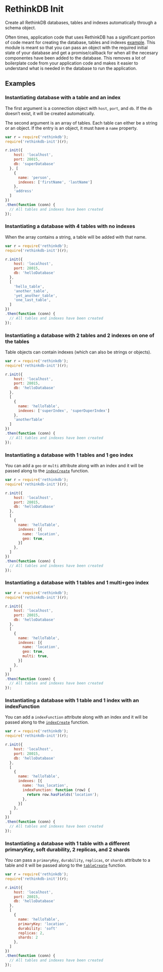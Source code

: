 # RethinkDB Init

Create all RethinkDB databases, tables and indexes automatically through a schema object.

Often times, application code that uses RethinkDB has a significant portion of code meant for creating the database, tables and indexes [example](https://github.com/thejsj/image-pin/blob/master/server/db/index.js). This module is meant so that you can pass an object with the required initial state of your database and get a promise/callback for when all the necesary componentes have been added to the database. This removes a lot of boilerplate code from your application code and makes it easier to understand what is needed in the database to run the application.

## Examples

### Instantiating database with a table and an index

The first argument is a connection object with `host`, `port`, and `db`. If the `db` doesn’t exist, it will be created automatically.

The second argument is an array of tables. Each table can either be a string or an object. If the entry is an object, it must have a `name` property.

```javascript
var r = require('rethinkdb');
require('rethinkdb-init')(r);

r.init({
    host: 'localhost',
    port: 28015,
    db: 'superDatabase'
  }, [
    {
      name: 'person',
      indexes: ['firstName', 'lastName']
    },
    'address'
  ]
})
.then(function (conn) {
  // All tables and indexes have been created
});
```

### Instantiating a database with 4 tables with no indexes

When the array contains a string, a table will be added with that name.

```javascript
var r = require('rethinkdb');
require('rethinkdb-init')(r);

r.init({
    host: 'localhost',
    port: 28015,
    db: 'helloDatabase'
  },
  [
    'hello_table',
    'another_table',
    'yet_another_table',
    'one_last_table',
  ]
})
.then(function (conn) {
  // All tables and indexes have been created
});
```

### Instantiating a database with 2 tables and 2 indexes on one of the tables

Table objects can contain indexes (which can also be strings or objects).

```javascript
var r = require('rethinkdb');
require('rethinkdb-init')(r);

r.init({
    host: 'localhost',
    port: 28015,
    db: 'helloDatabase'
  },
  [
    {
      name: 'helloTable',
      indexes: ['superIndex', 'superDuperIndex']
    },
    'anotherTable'
  ]
})
.then(function (conn) {
  // All tables and indexes have been created
});
```

### Instantiating a database with 1 tables and 1 geo index

You can add a `geo` or `multi` attribute along with an index and it will be passed along to the [`indexCreate`](http://rethinkdb.com/api/javascript/index_create/) function.

```javascript
var r = require('rethinkdb');
require('rethinkdb-init')(r);

r.init({
    host: 'localhost',
    port: 28015,
    db: 'helloDatabase'
  },
  [
    {
      name: 'helloTable',
      indexes: [{
        name: 'location',
        geo: true,
      }]
    },
  ]
})
.then(function (conn) {
  // All tables and indexes have been created
});
```

### Instantiating a database with 1 tables and 1 multi+geo index

```javascript
var r = require('rethinkdb');
require('rethinkdb-init')(r);

r.init({
    host: 'localhost',
    port: 28015,
    db: 'helloDatabase'
  },
  [
    {
      name: 'helloTable',
      indexes: [{
        name: 'location',
        geo: true,
        multi: true,
      }]
    },
  ]
})
.then(function (conn) {
  // All tables and indexes have been created
});
```

### Instantiating a database with 1 table and 1 index with an indexFunction

You can add a `indexFunction` attribute along with an index and it will be passed along to the [`indexCreate`](http://rethinkdb.com/api/javascript/index_create/) function.

```javascript
var r = require('rethinkdb');
require('rethinkdb-init')(r);

r.init({
    host: 'localhost',
    port: 28015,
    db: 'helloDatabase'
  },
  [
    {
      name: 'helloTable',
      indexes: [{
        name: 'has_location',
        indexFunction: function (row) {
          return row.hasFields('location');
        },
      }]
    },
  ]
})
.then(function (conn) {
  // All tables and indexes have been created
});
```
### Instantiating  a database with 1 table with a different primaryKey, soft durability, 2 replicas, and 2 shards

You can pass a `primaryKey`, `durability`, `replicas`, or `shards` attribute to a table and it will be passed along to the [`tableCreate`](http://rethinkdb.com/api/javascript/table_create/) function.


```javascript
var r = require('rethinkdb');
require('rethinkdb-init')(r);

r.init({
    host: 'localhost',
    port: 28015,
    db: 'helloDatabase'
  },
  [
    {
      name: 'helloTable',
      primaryKey: 'location',
      durability: 'soft'
      replicas: 2,
      shards: 2
    },
  ]
})
.then(function (conn) {
  // All tables and indexes have been created
});
```
